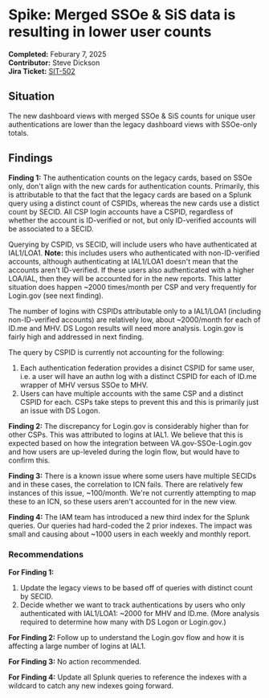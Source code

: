 # Spike: Merged SSOe & SiS data is resulting in lower user counts
**Completed:** Feburary 7, 2025  
**Contributor:** Steve Dickson  
**Jira Ticket:** [SIT-502](https://jira.devops.va.gov/browse/SIT-502)

## Situation
The new dashboard views with merged SSOe & SiS counts for unique user authentications are lower than the legacy dashboard views with SSOe-only totals.

## Findings

**Finding 1:** The authentication counts on the legacy cards, based on SSOe only, don't align with the new cards for authentication counts. Primarily, this is attributable to that the fact that the legacy cards are based on a Splunk query using a distinct count of CSPIDs, whereas the new cards use a distict count by SECID. All CSP login accounts have a CSPID, regardless of whether the account is ID-verified or not, but only ID-verified accounts will be associated to a SECID. 

Querying by CSPID, vs SECID, will include users who have authenticated at IAL1/LOA1. **Note:** this includes users who authenticated with non-ID-verified accounts, although authenticating at IAL1/LOA1 doesn't mean that the accounts aren't ID-verified. If these users also authenticated with a higher LOA/IAL, then they will be accounted for in the new reports. This latter situation does happen ~2000 times/month per CSP and very frequently for Login.gov (see next finding).  

The number of logins with CSPIDs attributable only to a IAL1/LOA1 (including non-ID-verified accounts) are relatively low, about ~2000/month for each of ID.me and MHV. DS Logon results will need more analysis. Login.gov is fairly high and addressed in next finding.

The query by CSPID is currently not accounting for the following: 
1. Each authentication federation provides a disinct CSPID for same user, i.e. a user will have an authn log with a distinct CSPID for each of ID.me wrapper of MHV versus SSOe to MHV.
2. Users can have multiple accounts with the same CSP and a distinct CSPID for each. CSPs take steps to prevent this and this is primarily just an issue with DS Logon.

**Finding 2:** The discrepancy for Login.gov is considerably higher than for other CSPs. This was attributed to logins at IAL1.  We believe that this is expected based on how the integration between VA.gov-SSOe-Login.gov and how users are up-leveled during the login flow, but would have to confirm this.

**Finding 3:** There is a known issue where some users have multiple SECIDs and in these cases, the correlation to ICN fails. There are relatively few instances of this issue, ~100/month. We're not currently attempting to map these to an ICN, so these users aren't accounted for in the new view.

**Finding 4:** The IAM team has introduced a new third index for the Splunk queries. Our queries had hard-coded the 2 prior indexes. The impact was small and causing about ~1000 users in each weekly and monthly report.

### **Recommendations**  

**For Finding 1:**
1. Update the legacy views to be based off of queries with distinct count by SECID.
2. Decide whether we want to track authentications by users who only authenticated with IAL1/LOA1: ~2000 for MHV and ID.me. (More analysis required to determine how many with DS Logon or Login.gov.)

**For Finding 2:** Follow up to understand the Login.gov flow and how it is affecting a large number of logins at IAL1.

**For Finding 3:** No action recommended.

**For Finding 4:** Update all Splunk queries to reference the indexes with a wildcard to catch any new indexes going forward.

